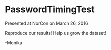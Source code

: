 # PasswordTimingTest
Presented at NorCon on March 26, 2016

Reproduce our results! Help us grow the dataset!

-Monika